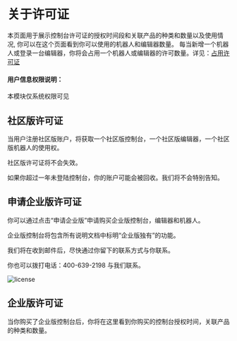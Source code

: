 # 关于许可证
本页面用于展示控制台许可证的授权时间段和关联产品的种类和数量以及使用情况,
你可以在这个页面看到你可以使用的机器人和编辑器数量。
每当新增一个机器人或登录一台编辑器，你将会占用一个机器人或编辑器的许可数量。详见：[占用许可证](\useLicense.md)

#### 用户信息权限说明：

本模块仅系统权限可见

## 社区版许可证
当用户注册社区版账户，将获取一个社区版控制台，一个社区版编辑器，一个社区版机器人的使用权。

社区版许可证将不会失效。

如果你超过一年未登陆控制台，你的账户可能会被回收。我们将不会特别告知。


## 申请企业版许可证
你可以通过点击“申请企业版”申请购买企业版控制台，编辑器和机器人。

企业版控制台将包含所有说明文档中标明“企业版独有”的功能。

我们将在收到邮件后，尽快通过你留下的联系方式与你联系。

你也可以拨打电话：400-639-2198 与我们联系。

![license](https://docimages.blob.core.chinacloudapi.cn/images/Console/license1.png)

## 企业版许可证
当你购买了企业版控制台后，你将在这里看到你购买的控制台授权时间，关联产品的种类和数量。




